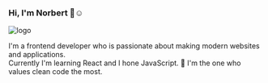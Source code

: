 ### Hi, I'm Norbert 👋:relaxed:

![logo](https://user-images.githubusercontent.com/62474258/132944808-1c72efec-d3c8-41ef-9025-379eb37eda07.png)

I'm a frontend developer who is passionate about making modern websites and applications. <br/> Currently I'm learning React and I hone JavaScript. :book: I'm the one who values clean code the most. 
<!--
**norbert-swieconek/norbert-swieconek** is a ✨ _special_ ✨ repository because its `README.md` (this file) appears on your GitHub profile.

Here are some ideas to get you started:

- 🔭 I’m currently working on ...
- 🌱 I’m currently learning ...
- 👯 I’m looking to collaborate on ...
- 🤔 I’m looking for help with ...
- 💬 Ask me about ...
- 📫 How to reach me: ...
- 😄 Pronouns: ...
- ⚡ Fun fact: ...
-->
